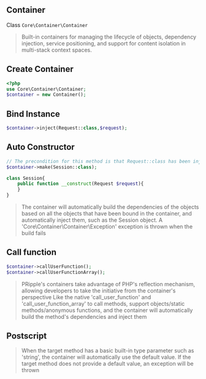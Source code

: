 ## Container

Class `Core\Container\Container`

> Built-in containers for managing the lifecycle of objects, dependency injection, service positioning, and support for
> content isolation in multi-stack context spaces.

## Create Container

```php
<?php 
use Core\Container\Container; 
$container = new Container(); 
```

## Bind Instance

```php 
$container->inject(Request::class,$request);
```

## Auto Constructor

```php
// The precondition for this method is that Request::class has been injected
$container->make(Session::class); 

class Session{
    public function __construct(Request $request){
    }
}
```

> The container will automatically build the dependencies of the objects based on all the objects that have been bound
> in the container, and automatically inject them, such as the Session object.
> A 'Core\Container\Container\Exception' exception is thrown when the build fails

## Call function

```php
$container->callUserFunction();
$container->callUserFunctionArray();
```

> PRipple's containers take advantage of PHP's reflection mechanism, allowing developers to take the initiative from the
> container's perspective
> Like the native 'call_user_function' and 'call_user_function_array'
> to call methods, support objects/static methods/anonymous functions, and the container will automatically build the
> method's dependencies and inject them

## Postscript

> When the target method has a basic built-in type parameter such as 'string', the container will automatically use the
> default value.
> If the target method does not provide a default value, an exception will be thrown
